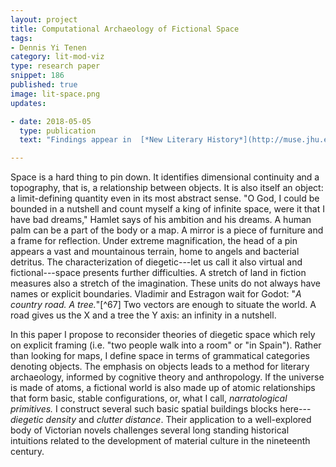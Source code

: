 ```yaml
---
layout: project
title: Computational Archaeology of Fictional Space
tags:
- Dennis Yi Tenen
category: lit-mod-viz
type: research paper
snippet: 186
published: true
image: lit-space.png
updates:

- date: 2018-05-05
  type: publication
  text: "Findings appear in  [*New Literary History*](http://muse.jhu.edu.ezproxy.cul.columbia.edu/article/69122049), no. 1 (April 20, 2018): 119–47."

---
```


Space is a hard thing to pin down. It identifies dimensional continuity and a
topography, that is, a relationship between objects. It is also itself an
object: a limit-defining quantity even in its most abstract sense. "O God, I
could be bounded in a nutshell and count myself a king of infinite space, were
it that I have bad dreams," Hamlet says of his ambition and his dreams. A
human palm can be a part of the body or a map. A mirror is a piece of
furniture and a frame for reflection. Under extreme magnification, the head of
a pin appears a vast and mountainous terrain, home to angels and bacterial
detritus. The characterization of diegetic---let us call it also virtual and
fictional---space presents further difficulties. A stretch of land in fiction
measures also a stretch of the imagination. These units do not always have
names or explicit boundaries. Vladimir and Estragon wait for Godot: "*A
country road. A tree.*"[^67] Two vectors are enough to situate the world. A
road gives us the X and a tree the Y axis: an infinity in a nutshell.

In this paper I propose to reconsider theories of diegetic space which rely on
explicit framing (i.e. "two people walk into a room" or "in Spain"). Rather
than looking for maps, I define space in terms of grammatical categories
denoting objects. The emphasis on objects leads to a method for literary
archaeology, informed by cognitive theory and anthropology. If the universe is
made of atoms, a fictional world is also made up of atomic relationships that
form basic, stable configurations, or, what I call, *narratological
primitives.* I construct several such basic spatial buildings blocks
here---*diegetic density* and *clutter distance*. Their application to a
well-explored body of Victorian novels challenges several long standing
historical intuitions related to the development of material culture in the
nineteenth century.
